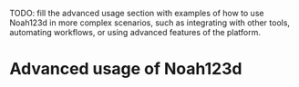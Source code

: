 TODO: fill the advanced usage section with examples of how to use Noah123d in more complex scenarios, such as integrating with other tools, automating workflows, or using advanced features of the platform.
# Advanced usage of Noah123d
